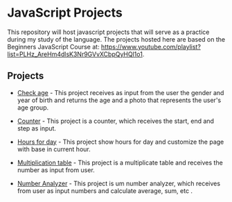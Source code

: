 # JavaScript Projects

This repository will host javascript projects that will serve as a practice during my study of the language. The projects hosted here are based on the Beginners JavaScript Course at: <https://www.youtube.com/playlist?list=PLHz_AreHm4dlsK3Nr9GVvXCbpQyHQl1o1>.

## Projects

* [Check age](https://stefanyvitoria.github.io/project-javascript/check%20age/ex017.html) - This project receives as input from the user the gender and year of birth and returns the age and a photo that represents the user's age group.

* [Counter](https://stefanyvitoria.github.io/project-javascript/counter/couter.html) - This project is a counter, which receives the start, end and step as input.
  
* [Hours for day](https://stefanyvitoria.github.io/project-javascript/hour%20from%20day/ex017.html) - This project show hours for day and customize the page with base in current hour.

* [Multiplication table](https://stefanyvitoria.github.io/project-javascript/multiplication%20table/multiplication_table.html) - This project is a multiplicate table and receives the number as input from user.

* [Number Analyzer](https://stefanyvitoria.github.io/project-javascript/number_analyzer/index.html) - This project is um number analyzer, which receives from user as input numbers and calculate average, sum, etc .
